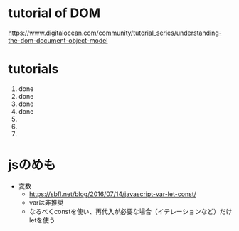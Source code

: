 # tutorial of DOM

https://www.digitalocean.com/community/tutorial_series/understanding-the-dom-document-object-model

# tutorials
1. done
1. done
1. done
1. done
1. 
1. 
1. 

# jsのめも

* 変数
    * https://sbfl.net/blog/2016/07/14/javascript-var-let-const/
    * varは非推奨
    * なるべくconstを使い、再代入が必要な場合（イテレーションなど）だけletを使う




